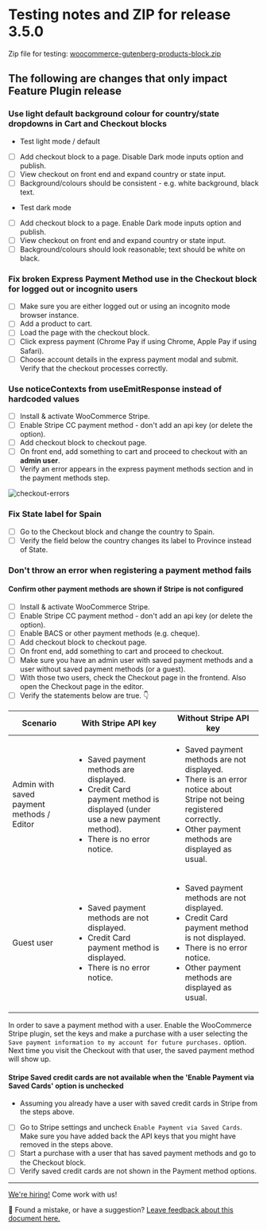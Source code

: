 # Testing notes and ZIP for release 3.5.0

Zip file for testing: [woocommerce-gutenberg-products-block.zip](https://github.com/woocommerce/woocommerce-gutenberg-products-block/files/5298708/woocommerce-gutenberg-products-block.zip)

## The following are changes that only impact Feature Plugin release

### Use light default background colour for country/state dropdowns in Cart and Checkout blocks

-   Test light mode / default
-   [ ] Add checkout block to a page. Disable Dark mode inputs option and publish.
-   [ ] View checkout on front end and expand country or state input.
-   [ ] Background/colours should be consistent - e.g. white background, black text.

-   Test dark mode
-   [ ] Add checkout block to a page. Enable Dark mode inputs option and publish.
-   [ ] View checkout on front end and expand country or state input.
-   [ ] Background/colours should look reasonable; text should be white on black.

### Fix broken Express Payment Method use in the Checkout block for logged out or incognito users

-   [ ] Make sure you are either logged out or using an incognito mode browser instance.
-   [ ] Add a product to cart.
-   [ ] Load the page with the checkout block.
-   [ ] Click express payment (Chrome Pay if using Chrome, Apple Pay if using Safari).
-   [ ] Choose account details in the express payment modal and submit. Verify that the checkout processes correctly.

### Use noticeContexts from useEmitResponse instead of hardcoded values

-   [ ] Install & activate WooCommerce Stripe.
-   [ ] Enable Stripe CC payment method - don't add an api key (or delete the option).
-   [ ] Add checkout block to checkout page.
-   [ ] On front end, add something to cart and proceed to checkout with an **admin user**.
-   [ ] Verify an error appears in the express payment methods section and in the payment methods step.

![checkout-errors](https://user-images.githubusercontent.com/3616980/93592030-b803b600-f9b1-11ea-976e-70c7b594f474.png)

### Fix State label for Spain

-   [ ] Go to the Checkout block and change the country to Spain.
-   [ ] Verify the field below the country changes its label to Province instead of State.

### Don't throw an error when registering a payment method fails

#### Confirm other payment methods are shown if Stripe is not configured

-   [ ] Install & activate WooCommerce Stripe.
-   [ ] Enable Stripe CC payment method - don't add an api key (or delete the option).
-   [ ] Enable BACS or other payment methods (e.g. cheque).
-   [ ] Add checkout block to checkout page.
-   [ ] On front end, add something to cart and proceed to checkout.
-   [ ] Make sure you have an admin user with saved payment methods and a user without saved payment methods (or a guest).
-   [ ] With those two users, check the Checkout page in the frontend. Also open the Checkout page in the editor.
-   [ ] Verify the statements below are true. 👇

| Scenario                                  | With Stripe API key                                                                                                                                                        | Without Stripe API key                                                                                                                                                                                  |
| ----------------------------------------- | -------------------------------------------------------------------------------------------------------------------------------------------------------------------------- | ------------------------------------------------------------------------------------------------------------------------------------------------------------------------------------------------------- |
| Admin with saved payment methods / Editor | <ul><li>Saved payment methods are displayed.</li><li>Credit Card payment method is displayed (under use a new payment method).</li><li>There is no error notice.</li></ul> | <ul><li>Saved payment methods are not displayed.</li><li>There is an error notice about Stripe not being registered correctly.</li><li>Other payment methods are displayed as usual.</li></ul>          |
| Guest user                                | <ul><li>Saved payment methods are not displayed.</li><li>Credit Card payment method is displayed.</li><li>There is no error notice.</li></ul>                              | <ul><li>Saved payment methods are not displayed.</li><li>Credit Card payment method is not displayed.</li><li>There is no error notice.</li><li>Other payment methods are displayed as usual.</li></ul> |

In order to save a payment method with a user. Enable the WooCommerce Stripe plugin, set the keys and make a purchase with a user selecting the `Save payment information to my account for future purchases.` option. Next time you visit the Checkout with that user, the saved payment method will show up.

#### Stripe Saved credit cards are not available when the 'Enable Payment via Saved Cards' option is unchecked

-   Assuming you already have a user with saved credit cards in Stripe from the steps above.
-   [ ] Go to Stripe settings and uncheck `Enable Payment via Saved Cards`. Make sure you have added back the API keys that you might have removed in the steps above.
-   [ ] Start a purchase with a user that has saved payment methods and go to the Checkout block.
-   [ ] Verify saved credit cards are not shown in the Payment method options.
<!-- FEEDBACK -->

---

[We're hiring!](https://woocommerce.com/careers/) Come work with us!

🐞 Found a mistake, or have a suggestion? [Leave feedback about this document here.](https://github.com/woocommerce/woocommerce-blocks/issues/new?assignees=&labels=type%3A+documentation&template=--doc-feedback.md&title=Feedback%20on%20./docs/internal-developers/testing/releases/350.md)

<!-- /FEEDBACK -->

